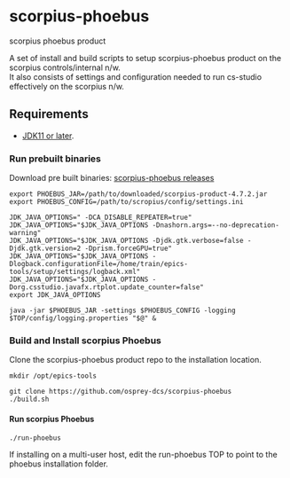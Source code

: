 # scorpius-phoebus
scorpius phoebus product

A set of install and build scripts to setup scorpius-phoebus product on the scorpius controls/internal n/w.  
It also consists of settings and configuration needed to run cs-studio effectively on the scorpius n/w.  

## Requirements
 - [JDK11 or later](https://adoptium.net/en-GB/temurin/archive/?version=11).

### Run prebuilt binaries

Download pre built binaries:
[scorpius-phoebus releases
](https://drive.google.com/drive/folders/12zAMoY7rBmo_g8HbxOrgjggVEn7HkDCN?usp=sharing)
```
export PHOEBUS_JAR=/path/to/downloaded/scorpius-product-4.7.2.jar
export PHOEBUS_CONFIG=/path/to/scropius/config/settings.ini

JDK_JAVA_OPTIONS=" -DCA_DISABLE_REPEATER=true"
JDK_JAVA_OPTIONS="$JDK_JAVA_OPTIONS -Dnashorn.args=--no-deprecation-warning"
JDK_JAVA_OPTIONS="$JDK_JAVA_OPTIONS -Djdk.gtk.verbose=false -Djdk.gtk.version=2 -Dprism.forceGPU=true"
JDK_JAVA_OPTIONS="$JDK_JAVA_OPTIONS -Dlogback.configurationFile=/home/train/epics-tools/setup/settings/logback.xml"
JDK_JAVA_OPTIONS="$JDK_JAVA_OPTIONS -Dorg.csstudio.javafx.rtplot.update_counter=false"
export JDK_JAVA_OPTIONS

java -jar $PHOEBUS_JAR -settings $PHOEBUS_CONFIG -logging $TOP/config/logging.properties "$@" &
```

### Build and Install scorpius Phoebus

Clone the scorpius-phoebus product repo to the installation location.

```
mkdir /opt/epics-tools

git clone https://github.com/osprey-dcs/scorpius-phoebus
./build.sh
```


#### Run scorpius Phoebus

```
./run-phoebus
```

If installing on a multi-user host, edit the run-phoebus TOP to point to the phoebus installation folder.  
